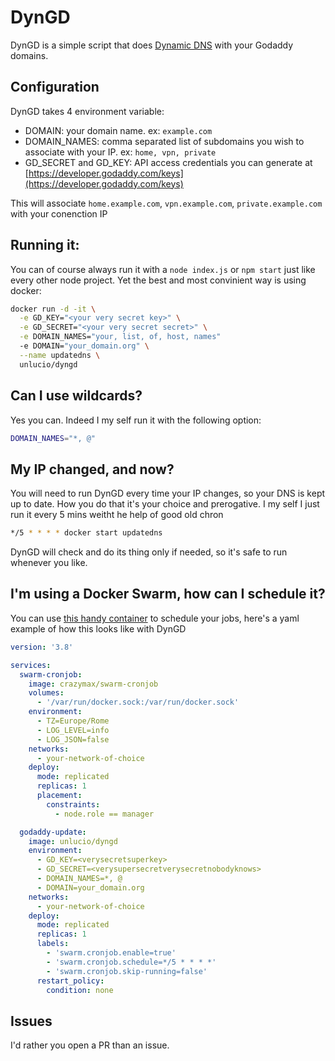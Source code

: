 # DynGD

DynGD is a simple script that does [Dynamic DNS](https://en.wikipedia.org/wiki/Dynamic_DNS) with your Godaddy domains.

## Configuration

DynGD takes 4 environment variable:

- DOMAIN: your domain name. ex: `example.com`
- DOMAIN_NAMES: comma separated list of subdomains you wish to associate with your IP. ex: `home, vpn, private`
- GD_SECRET and GD_KEY: API access credentials you can generate at [https://developer.godaddy.com/keys](https://developer.godaddy.com/keys)

This will associate `home.example.com`, `vpn.example.com`, `private.example.com` with your conenction IP

## Running it:

You can of course always run it with a `node index.js` or `npm start` just like every other node project.
Yet the best and most convinient way is using docker:

```sh
docker run -d -it \
  -e GD_KEY="<your very secret key>" \
  -e GD_SECRET="<your very secret secret>" \
  -e DOMAIN_NAMES="your, list, of, host, names"
  -e DOMAIN="your_domain.org" \
  --name updatedns \
  unlucio/dyngd
```

## Can I use wildcards?

Yes you can. Indeed I my self run it with the following option:

```sh
DOMAIN_NAMES="*, @"
```

## My IP changed, and now?

You will need to run DynGD every time your IP changes, so your DNS is kept up to date.
How you do that it's your choice and prerogative. I my self I just run it every 5 mins weitht he help of good old chron

```sh
*/5 * * * * docker start updatedns
```

DynGD will check and do its thing only if needed, so it's safe to run whenever you like.

## I'm using a Docker Swarm, how can I schedule it?

You can use [this handy container](https://github.com/crazy-max/swarm-cronjob) to schedule your jobs, here's a yaml example of how this looks like with DynGD

```yaml
version: '3.8'

services:
  swarm-cronjob:
    image: crazymax/swarm-cronjob
    volumes:
      - '/var/run/docker.sock:/var/run/docker.sock'
    environment:
      - TZ=Europe/Rome
      - LOG_LEVEL=info
      - LOG_JSON=false
    networks:
      - your-network-of-choice
    deploy:
      mode: replicated
      replicas: 1
      placement:
        constraints:
          - node.role == manager

  godaddy-update:
    image: unlucio/dyngd
    environment:
      - GD_KEY=<verysecretsuperkey>
      - GD_SECRET=<verysupersecretverysecretnobodyknows>
      - DOMAIN_NAMES=*, @
      - DOMAIN=your_domain.org
    networks:
      - your-network-of-choice
    deploy:
      mode: replicated
      replicas: 1
      labels:
        - 'swarm.cronjob.enable=true'
        - 'swarm.cronjob.schedule=*/5 * * * *'
        - 'swarm.cronjob.skip-running=false'
      restart_policy:
        condition: none
```

## Issues

I'd rather you open a PR than an issue.
